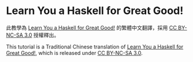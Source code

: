 # Learn You a Haskell for Great Good!

此教學為 [Learn You a Haskell for Great Good!](http://learnyouahaskell.com/chapters) 的繁體中文翻譯，採用 [CC BY-NC-SA 3.0](http://creativecommons.org/licenses/by-nc-sa/3.0/deed.zh_TW) 授權釋出。

This tutorial is a Traditional Chinese translation of [Learn You a Haskell for Great Good!](http://learnyouahaskell.com/chapters), which is released under [CC BY-NC-SA 3.0](http://creativecommons.org/licenses/by-nc-sa/3.0/).
